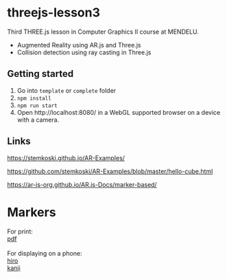 # threejs-lesson3

Third THREE.js lesson in Computer Graphics II course at MENDELU.

- Augmented Reality using AR.js and Three.js
- Collision detection using ray casting in Three.js

## Getting started
1. Go into `template` or `complete` folder
2. `npm install`
3. `npm run start`
4. Open http://localhost:8080/ in a WebGL supported browser on a device with a camera.

## Links

https://stemkoski.github.io/AR-Examples/

https://github.com/stemkoski/AR-Examples/blob/master/hello-cube.html

https://ar-js-org.github.io/AR.js-Docs/marker-based/

# Markers

For print: \
[pdf](markers/print.pdf)\
\
For displaying on a phone:\
[hiro](markers/hiro.png)\
[kanji](markers/kanji.png)
